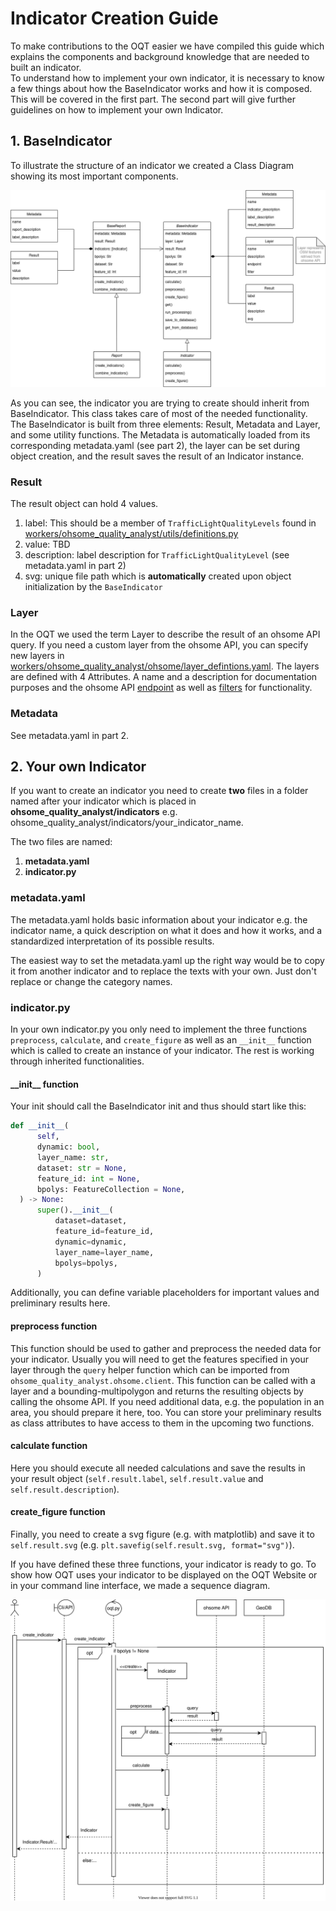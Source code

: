# Indicator Creation Guide

To make contributions to the OQT easier we have compiled this guide which explains the components and background knowledge that are needed to built an indicator.<br>
To understand how to implement your own indicator, it is necessary to know a few things about how the BaseIndicator works and how it is composed. This will be covered in the first part. The second part will give further guidelines on how to implement your own Indicator.


## 1. BaseIndicator

To illustrate the structure of an indicator we created a Class Diagram showing its most important components. 

![UML class diagram of OQT](./img/UML-Class-Diagram.png)

As you can see, the indicator you are trying to create should inherit from BaseIndicator. This class takes care of most of the needed functionality. The BaseIndicator is built from three elements: Result, Metadata and Layer, and some utility functions. The Metadata is automatically loaded from its corresponding metadata.yaml (see part 2), the layer can be set during object creation, and the result saves the result of an Indicator instance. 

### Result
The result object can hold 4 values. 

1. label: This should be a member of `TrafficLightQualityLevels` found in [workers/ohsome_quality_analyst/utils/definitions.py](workers/ohsome_quality_analyst/utils/definitions.py)
2. value: TBD
3. description: label description for `TrafficLightQualityLevel` (see metadata.yaml in part 2)
4. svg: unique file path which is **automatically** created upon object initialization by the `BaseIndicator`

### Layer
In the OQT we used the term Layer to describe the result of an ohsome API query. If you need a custom layer from the ohsome API, you can specify new layers in [workers/ohsome_quality_analyst/ohsome/layer_defintions.yaml](workers/ohsome_quality_analyst/ohsome/layer_defintions.yaml). The layers are defined with 4 Attributes. A name and a description for documentation purposes and the ohsome API [endpoint](https://docs.ohsome.org/ohsome-api/stable/endpoints.html) as well as [filters](https://docs.ohsome.org/ohsome-api/stable/filter.html) for functionality.

### Metadata
See metadata.yaml in part 2.

## 2. Your own Indicator

If you want to create an indicator you need to create **two** files in a folder named after your indicator which is placed in **ohsome_quality_analyst/indicators** e.g. ohsome_quality_analyst/indicators/your_indicator_name.

The two files are named:

1. **metadata.yaml**
2. **indicator.py**

### metadata.yaml

The metadata.yaml holds basic information about your indicator e.g. the indicator name, a quick description on what it does and how it works, and a standardized interpretation of its possible results.

The easiest way to set the metadata.yaml up the right way would be to copy it from another indicator and to replace the texts with your own. Just don't replace or change the category names.

### indicator.py

In your own indicator.py you only need to implement the three functions `preprocess`, `calculate`, and `create_figure` as well as an `__init__` function which is called to create an instance of your indicator. The rest is working through inherited functionalities.

#### \_\_init\_\_ function

Your init should call the BaseIndicator init and thus should start like this:
```python
def __init__(
      self,
      dynamic: bool,
      layer_name: str,
      dataset: str = None,
      feature_id: int = None,
      bpolys: FeatureCollection = None,
  ) -> None:
      super().__init__(
          dataset=dataset,
          feature_id=feature_id,
          dynamic=dynamic,
          layer_name=layer_name,
          bpolys=bpolys,
      )
```

Additionally, you can define variable placeholders for important values and preliminary results here.

#### preprocess function

This function should be used to gather and preprocess the needed data for your indicator. Usually you will need to get the features specified in your layer through the `query` helper function which can be imported from `ohsome_quality_analyst.ohsome.client`. This function can be called with a layer and a bounding-multipolygon and returns the resulting objects by calling the ohsome API. If you need additional data, e.g. the population in an area, you should prepare it here, too. You can store your preliminary results as class attributes to have access to them in the upcoming two functions.

#### calculate function

Here you should execute all needed calculations and save the results in your result object (`self.result.label`, `self.result.value` and `self.result.description`). 

#### create_figure function

Finally, you need to create a svg figure (e.g. with matplotlib) and save it to `self.result.svg` (e.g. `plt.savefig(self.result.svg, format="svg")`).


If you have defined these three functions, your indicator is ready to go. To show how OQT uses your indicator to be displayed on the OQT Website or in your command line interface, we made a sequence diagram. 

![UML flow diagram for indicator creation](./create_indicator.svg)
